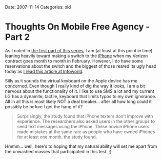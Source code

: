 Date: 2007-11-14
Categories: old

# Thoughts On Mobile Free Agency - Part 2

As I noted in <a href="http://mturro.bluepear.org/2007/11/09/thoughts-on-mobile-free-agency-part-1/">the first part of this series</a>, I am (at least at this point in time) leaning heavily toward making a switch to the <a href="http://www.apple.com/iphone">iPhone</a> when my Verizon contract goes month to month in February.  However, I do have some reservations about the switch and the biggest of those reared its ugly head today as <a href="http://www.infoworld.com/article/07/11/14/Apple-new-phones-lead-to-iTypos_1.html">I read this article at Infoworld</a>.

Silly as it sounds the virtual keyboard on the Apple device has me concerned.  Even though I really kind of dig the way it looks, I am a bit nervous about the functionality of it.  I like to use SMS a lot and my current LG has a dynamite, tactile, keyboard that limits typos to my own ignorance.  All in all this is most likely NOT a deal breaker... after all how long could it possibly be before I get the hang of it?
<blockquote>Surprisingly, the study found that iPhone texters don't improve with experience. The researchers also asked users in the other groups to send text messages using the iPhone. These novice iPhone users made mistakes at the same rate as people who have owned iPhones for at least one month, the study found.</blockquote>
Hmmm... well, here's to hoping that my natural ability will set me apart from the unwashed masses that participated in this test. ;)
